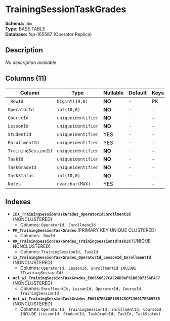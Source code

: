 # TrainingSessionTaskGrades

**Schema:** `dbo`  
**Type:** BASE TABLE  
**Database:** fsp-165587 (Operator Replica)

## Description

*No description available*

## Columns (11)

| Column | Type | Nullable | Default | Keys | Description |
|--------|------|----------|---------|------|-------------|
| `_RowId` | `bigint(19,0)` | **NO** | `-` | PK | - |
| `OperatorId` | `int(10,0)` | **NO** | `-` | - | - |
| `CourseId` | `uniqueidentifier` | **NO** | `-` | - | - |
| `LessonId` | `uniqueidentifier` | **NO** | `-` | - | - |
| `StudentId` | `uniqueidentifier` | YES | `-` | - | - |
| `EnrollmentId` | `uniqueidentifier` | YES | `-` | - | - |
| `TrainingSessionId` | `uniqueidentifier` | **NO** | `-` | - | - |
| `TaskId` | `uniqueidentifier` | **NO** | `-` | - | - |
| `TaskGradeId` | `uniqueidentifier` | **NO** | `-` | - | - |
| `TaskStatus` | `int(10,0)` | **NO** | `-` | - | - |
| `Notes` | `nvarchar(MAX)` | YES | `-` | - | - |

## Indexes

- **`IDX_TrainingSessionTaskGrades_OperatorIdEnrollmentId`** (NONCLUSTERED)
  - Columns: `OperatorId, EnrollmentId`
- **`PK_TrainingSessionTaskGrades`** (PRIMARY KEY UNIQUE CLUSTERED)
  - Columns: `_RowId`
- **`UK_TrainingSessionTaskGrades_TrainingSessionIdTaskId`** (UNIQUE NONCLUSTERED)
  - Columns: `TrainingSessionId, TaskId`
- **`ix_TrainingSessionTaskGrades_OperatorId_LessonId_EnrollmentId`** (NONCLUSTERED)
  - Columns: `OperatorId, LessonId, EnrollmentId INCLUDE (TrainingSessionId)`
- **`nci_wi_TrainingSessionTaskGrades_E00656627CAC26D9AF91D09B735AFAC7`** (NONCLUSTERED)
  - Columns: `EnrollmentId, LessonId, OperatorId, CourseId, TrainingSessionId`
- **`nci_wi_TrainingSessionTaskGrades_F66187BBC6F1891C5CF136017EB09735`** (NONCLUSTERED)
  - Columns: `OperatorId, TrainingSessionId, EnrollmentId, CourseId INCLUDE (LessonId, StudentId, TaskGradeId, TaskId, TaskStatus)`

